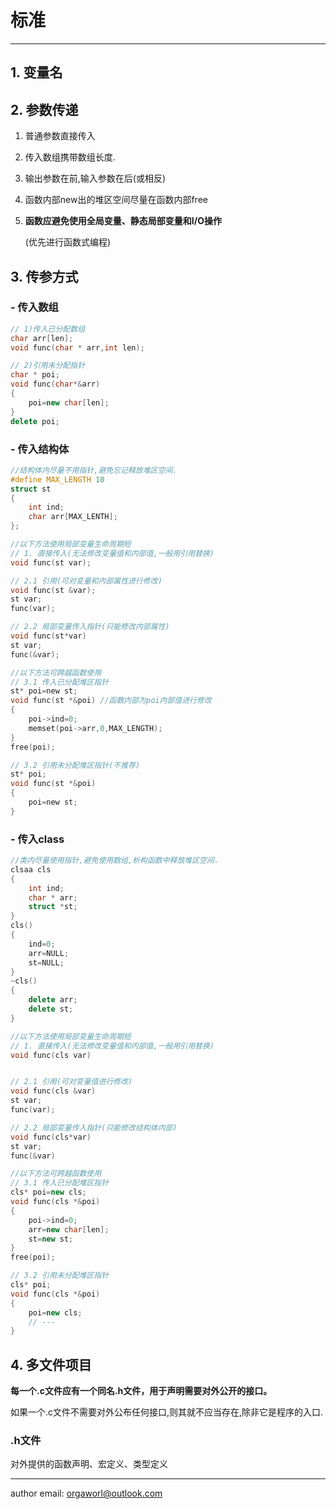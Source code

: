# 标准

 ---

## 1. 变量名

## 2. 参数传递

1. 普通参数直接传入

2. 传入数组携带数组长度.

3. 输出参数在前,输入参数在后(或相反)

4. 函数内部new出的堆区空间尽量在函数内部free

5. **函数应避免使用全局变量、静态局部变量和I/O操作**
   
   (优先进行函数式编程)

## 3. 传参方式

### - 传入数组

```cpp
// 1)传入已分配数组
char arr[len];
void func(char * arr,int len);

// 2)引用未分配指针
char * poi;
void func(char*&arr)
{
    poi=new char[len];
}
delete poi;
```

### - 传入结构体

```c
//结构体内尽量不用指针,避免忘记释放堆区空间.
#define MAX_LENGTH 10
struct st
{
    int ind;
    char arr[MAX_LENTH];
};

//以下方法使用局部变量生命周期短
// 1. 直接传入(无法修改变量值和内部值,一般用引用替换)
void func(st var);

// 2.1 引用(可对变量和内部属性进行修改)
void func(st &var);
st var;
func(var);

// 2.2 局部变量传入指针(只能修改内部属性)
void func(st*var)
st var;
func(&var);

//以下方法可跨越函数使用
// 3.1 传入已分配堆区指针
st* poi=new st;
void func(st *&poi) //函数内部为poi内部值进行修改
{
    poi->ind=0;
    memset(poi->arr,0,MAX_LENGTH);
}
free(poi);

// 3.2 引用未分配堆区指针(不推荐)
st* poi;
void func(st *&poi)
{
    poi=new st;
}
```

### - 传入class

```cpp
//类内尽量使用指针,避免使用数组,析构函数中释放堆区空间.
clsaa cls
{
    int ind;
    char * arr;
    struct *st;
}
cls()
{
    ind=0;
    arr=NULL;
    st=NULL;
}
~cls()
{
    delete arr;
    delete st;
}

//以下方法使用局部变量生命周期短
// 1. 直接传入(无法修改变量值和内部值,一般用引用替换)
void func(cls var)


// 2.1 引用(可对变量值进行修改)
void func(cls &var)
st var;
func(var);

// 2.2 局部变量传入指针(只能修改结构体内部)
void func(cls*var)
st var;
func(&var)

//以下方法可跨越函数使用
// 3.1 传入已分配堆区指针
cls* poi=new cls;
void func(cls *&poi)
{
    poi->ind=0;
    arr=new char[len];
    st=new st;
}
free(poi);

// 3.2 引用未分配堆区指针
cls* poi;
void func(cls *&poi)
{
    poi=new cls;
    // ---
}
```

## 4. 多文件项目

**每一个.c文件应有一个同名.h文件，用于声明需要对外公开的接口。**

如果一个.c文件不需要对外公布任何接口,则其就不应当存在,除非它是程序的入口.

### **.h文件**

对外提供的函数声明、宏定义、类型定义


---
author email: orgaworl@outlook.com